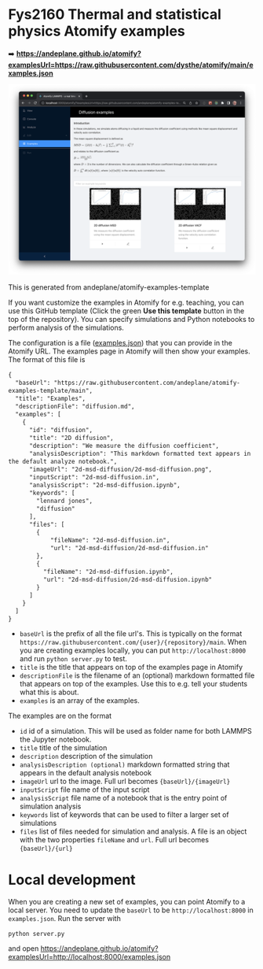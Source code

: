 # Fys2160 Thermal and statistical physics Atomify examples

➡️ **https://andeplane.github.io/atomify?examplesUrl=https://raw.githubusercontent.com/dysthe/atomify/main/examples.json**

![Atomify example template](screenshot.png)

This is generated from andeplane/atomify-examples-template

If you want customize the examples in Atomify for e.g. teaching, you can use this GitHub template (Click the green **Use this template** button in the top of the repository). You can specify simulations and Python notebooks to perform analysis of the simulations.

The configuration is a file ([examples.json](https://github.com/andeplane/atomify-examples-template/blob/main/examples.json)) that you can provide in the Atomify URL. The examples page in Atomify will then show your examples. The format of this file is
```
{
  "baseUrl": "https://raw.githubusercontent.com/andeplane/atomify-examples-template/main",
  "title": "Examples",
  "descriptionFile": "diffusion.md",
  "examples": [
    {
      "id": "diffusion",
      "title": "2D diffusion",
      "description": "We measure the diffusion coefficient",
      "analysisDescription": "This markdown formatted text appears in the default analyze notebook.",
      "imageUrl": "2d-msd-diffusion/2d-msd-diffusion.png",
      "inputScript": "2d-msd-diffusion.in",
      "analysisScript": "2d-msd-diffusion.ipynb",
      "keywords": [
        "lennard jones",
        "diffusion"
      ],
      "files": [
        {
            "fileName": "2d-msd-diffusion.in",
            "url": "2d-msd-diffusion/2d-msd-diffusion.in"
        },
        {
          "fileName": "2d-msd-diffusion.ipynb",
          "url": "2d-msd-diffusion/2d-msd-diffusion.ipynb"
        }
      ]
    }
  ]
}
```
- `baseUrl` is the prefix of all the file url's. This is typically on the format `https://raw.githubusercontent.com/{user}/{repository}/main`. When you are creating examples locally, you can put `http://localhost:8000` and run `python server.py` to test.
- `title` is the title that appears on top of the examples page in Atomify
- `descriptionFile` is the filename of an (optional) markdown formatted file that appears on top of the examples. Use this to e.g. tell your students what this is about.
- `examples` is an array of the examples.

The examples are on the format
- `id` id of a simulation. This will be used as folder name for both LAMMPS the Jupyter notebook.
- `title` title of the simulation
- `description` description of the simulation
- `analysisDescription (optional)` markdown formatted string that appears in the default analysis notebook
- `imageUrl` url to the image. Full url becomes `{baseUrl}/{imageUrl}`
- `inputScript` file name of the input script
- `analysisScript` file name of a notebook that is the entry point of simulation analysis
- `keywords` list of keywords that can be used to filter a larger set of simulations
- `files` list of files needed for simulation and analysis. A file is an object with the two properties `fileName` and `url`. Full url becomes `{baseUrl}/{url}`

# Local development
When you are creating a new set of examples, you can point Atomify to a local server. You need to update the `baseUrl` to be `http://localhost:8000` in `examples.json`. Run the server with
```
python server.py
```

and open https://andeplane.github.io/atomify?examplesUrl=http://localhost:8000/examples.json
